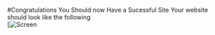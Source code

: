 #Congratulations You Should now Have a Sucessful Site
Your website should look like the following  
[![Screen](http://raw.github.com/the-ben-waters/gmuwebdevtut/master/assets/site.png)
